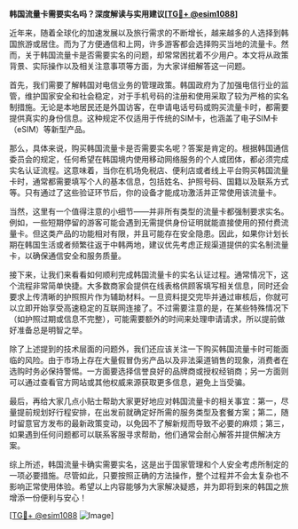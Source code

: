 **韩国流量卡需要实名吗？深度解读与实用建议[[TG💪+ @esim1088](https://t.me/s/esim1088)]**

近年来，随着全球化的加速发展以及旅行需求的不断增长，越来越多的人选择到韩国旅游或居住。而为了方便通信和上网，许多游客都会选择购买当地的流量卡。然而，关于韩国流量卡是否需要实名的问题，却常常困扰着不少用户。本文将从政策背景、实际操作以及相关注意事项等方面，为大家详细解答这一问题。

首先，我们需要了解韩国对电信业务的管理政策。韩国政府为了加强电信行业的监管，维护国家安全和社会稳定，对于手机号码的注册和使用采取了较为严格的实名制措施。无论是本地居民还是外国访客，在申请电话号码或购买流量卡时，都需要提供真实的身份信息。这种规定不仅适用于传统的SIM卡，也涵盖了电子SIM卡（eSIM）等新型产品。

那么，具体来说，购买韩国流量卡是否需要实名呢？答案是肯定的。根据韩国通信委员会的规定，任何希望在韩国境内使用移动网络服务的个人或团体，都必须完成实名认证流程。这意味着，当你在机场免税店、便利店或者线上平台购买韩国流量卡时，通常都需要填写个人的基本信息，包括姓名、护照号码、国籍以及联系方式等。只有通过了这些验证环节后，你的设备才能成功激活并正常使用该流量卡。

当然，这里有一个值得注意的小细节——并非所有类型的流量卡都强制要求实名。例如，一些短期停留的游客可能会遇到无需提供身份证明就能直接使用的预付费流量卡。但这类产品的功能相对有限，并且可能存在安全隐患。因此，如果你计划长期在韩国生活或者频繁往返于中韩两地，建议优先考虑正规渠道提供的实名制流量卡，以确保通信安全和服务质量。

接下来，让我们来看看如何顺利完成韩国流量卡的实名认证过程。通常情况下，这个流程非常简单快捷。大多数商家会提供在线表格供顾客填写相关信息，同时还会要求上传清晰的护照照片作为辅助材料。一旦资料提交完毕并通过审核后，你就可以立即开始享受高速稳定的互联网连接了。不过需要注意的是，在某些特殊情况下（如护照过期或信息不完整），可能需要额外的时间来处理申请请求，所以提前做好准备总是明智之举。

除了上述提到的技术层面的问题外，我们还应该关注一下购买韩国流量卡时可能面临的风险。由于市场上存在大量假冒伪劣产品以及非法渠道销售的现象，消费者在选购时务必保持警惕。一方面要选择信誉良好的品牌商或授权经销商；另一方面则可以通过查看官方网站或其他权威来源获取更多信息，避免上当受骗。

最后，再给大家几点小贴士帮助大家更好地应对韩国流量卡的相关事宜：第一，尽量提前规划好行程安排，在出发前就确定好所需的服务类型及套餐方案；第二，随时留意官方发布的最新政策变动，以免因不了解新规而导致不必要的麻烦；第三，如果遇到任何问题都可以联系客服寻求帮助，他们通常会耐心解答并提供解决方案。

综上所述，韩国流量卡确实需要实名，这是出于国家管理和个人安全考虑所制定的一项必要措施。尽管如此，只要按照正确的方法操作，整个过程并不会太复杂也不影响正常使用体验。希望以上内容能够为大家解决疑惑，并为即将到来的韩国之旅增添一份便利与安心！

[[TG💪+ @esim1088](https://t.me/s/esim1088) ![Image](https://i.postimg.cc/4NQfJmqS/Snipaste-2025-05-13-00-14-12.png)]